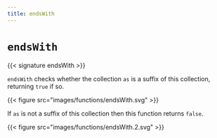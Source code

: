 ```yaml
---
title: endsWith
---
```


# `endsWith`

{{< signature endsWith >}}

`endsWith` checks whether the collection `as` is a suffix of this collection, returning `true` if so.

{{< figure src="images/functions/endsWith.svg" >}}

If `as` is not a suffix of this collection then this function returns `false`.

{{< figure src="images/functions/endsWith.2.svg" >}}
